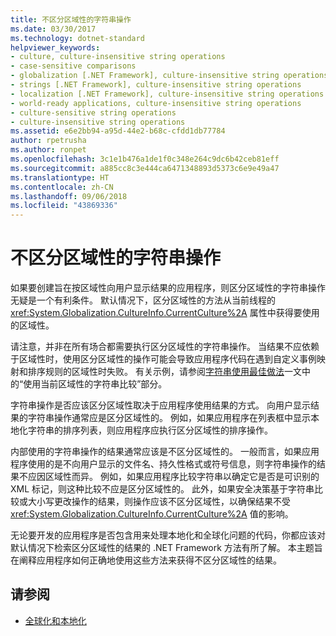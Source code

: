 ```yaml
---
title: 不区分区域性的字符串操作
ms.date: 03/30/2017
ms.technology: dotnet-standard
helpviewer_keywords:
- culture, culture-insensitive string operations
- case-sensitive comparisons
- globalization [.NET Framework], culture-insensitive string operations
- strings [.NET Framework], culture-insensitive string operations
- localization [.NET Framework], culture-insensitive string operations
- world-ready applications, culture-insensitive string operations
- culture-sensitive string operations
- culture-insensitive string operations
ms.assetid: e6e2bb94-a95d-44e2-b68c-cfdd1db77784
author: rpetrusha
ms.author: ronpet
ms.openlocfilehash: 3c1e1b476a1de1f0c348e264c9dc6b42ceb81eff
ms.sourcegitcommit: a885cc8c3e444ca6471348893d5373c6e9e49a47
ms.translationtype: HT
ms.contentlocale: zh-CN
ms.lasthandoff: 09/06/2018
ms.locfileid: "43869336"
---
```

# <a name="culture-insensitive-string-operations"></a>不区分区域性的字符串操作
如果要创建旨在按区域性向用户显示结果的应用程序，则区分区域性的字符串操作无疑是一个有利条件。 默认情况下，区分区域性的方法从当前线程的 <xref:System.Globalization.CultureInfo.CurrentCulture%2A> 属性中获得要使用的区域性。  
  
 请注意，并非在所有场合都需要执行区分区域性的字符串操作。 当结果不应依赖于区域性时，使用区分区域性的操作可能会导致应用程序代码在遇到自定义事例映射和排序规则的区域性时失败。 有关示例，请参阅[字符串使用最佳做法](../../../docs/standard/base-types/best-practices-strings.md)一文中的“使用当前区域性的字符串比较”部分。  
  
 字符串操作是否应该区分区域性取决于应用程序使用结果的方式。 向用户显示结果的字符串操作通常应是区分区域性的。 例如，如果应用程序在列表框中显示本地化字符串的排序列表，则应用程序应执行区分区域性的排序操作。  
  
 内部使用的字符串操作的结果通常应该是不区分区域性的。 一般而言，如果应用程序使用的是不向用户显示的文件名、持久性格式或符号信息，则字符串操作的结果不应因区域性而异。 例如，如果应用程序比较字符串以确定它是否是可识别的 XML 标记，则这种比较不应是区分区域性的。 此外，如果安全决策基于字符串比较或大小写更改操作的结果，则操作应该不区分区域性，以确保结果不受 <xref:System.Globalization.CultureInfo.CurrentCulture%2A> 值的影响。  
  
 无论要开发的应用程序是否包含用来处理本地化和全球化问题的代码，你都应该对默认情况下检索区分区域性的结果的 .NET Framework 方法有所了解。 本主题旨在阐释应用程序如何正确地使用这些方法来获得不区分区域性的结果。  
  
## <a name="see-also"></a>请参阅

- [全球化和本地化](../../../docs/standard/globalization-localization/index.md)
